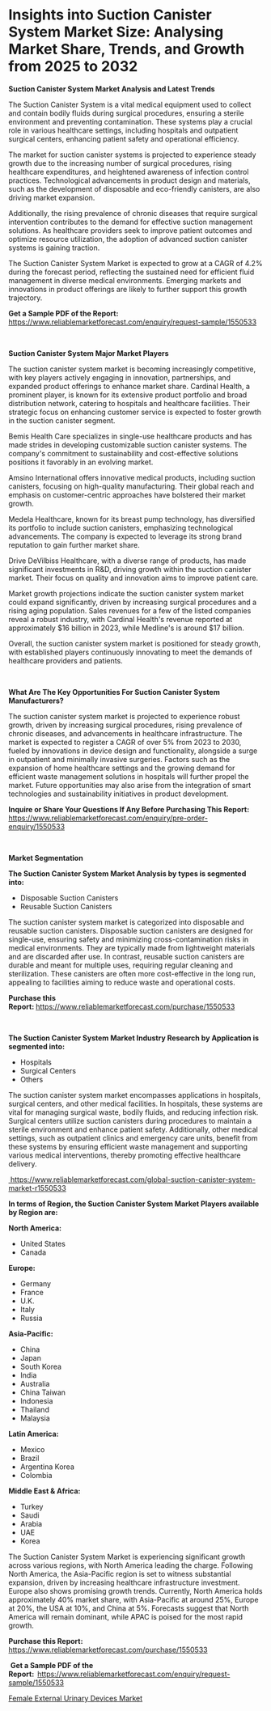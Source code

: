 <p><h1>Insights into Suction Canister System Market Size: Analysing Market Share, Trends, and Growth from 2025 to 2032</h1></p><p><strong>Suction Canister System Market Analysis and Latest Trends</strong></p>
<p><p>The Suction Canister System is a vital medical equipment used to collect and contain bodily fluids during surgical procedures, ensuring a sterile environment and preventing contamination. These systems play a crucial role in various healthcare settings, including hospitals and outpatient surgical centers, enhancing patient safety and operational efficiency.</p><p>The market for suction canister systems is projected to experience steady growth due to the increasing number of surgical procedures, rising healthcare expenditures, and heightened awareness of infection control practices. Technological advancements in product design and materials, such as the development of disposable and eco-friendly canisters, are also driving market expansion.</p><p>Additionally, the rising prevalence of chronic diseases that require surgical intervention contributes to the demand for effective suction management solutions. As healthcare providers seek to improve patient outcomes and optimize resource utilization, the adoption of advanced suction canister systems is gaining traction.</p><p>The Suction Canister System Market is expected to grow at a CAGR of 4.2% during the forecast period, reflecting the sustained need for efficient fluid management in diverse medical environments. Emerging markets and innovations in product offerings are likely to further support this growth trajectory.</p></p>
<p><strong>Get a Sample PDF of the Report:&nbsp;</strong> <a href="https://www.reliablemarketforecast.com/enquiry/request-sample/1550533?utm_campaign=1167&utm_medium=2&utm_source=Github&utm_content=ia&utm_term=04032025&utm_id=suction-canister-system">https://www.reliablemarketforecast.com/enquiry/request-sample/1550533</a></p>
<p>&nbsp;</p>
<p><strong>Suction Canister System Major Market Players</strong></p>
<p><p>The suction canister system market is becoming increasingly competitive, with key players actively engaging in innovation, partnerships, and expanded product offerings to enhance market share. Cardinal Health, a prominent player, is known for its extensive product portfolio and broad distribution network, catering to hospitals and healthcare facilities. Their strategic focus on enhancing customer service is expected to foster growth in the suction canister segment.</p><p>Bemis Health Care specializes in single-use healthcare products and has made strides in developing customizable suction canister systems. The company's commitment to sustainability and cost-effective solutions positions it favorably in an evolving market.</p><p>Amsino International offers innovative medical products, including suction canisters, focusing on high-quality manufacturing. Their global reach and emphasis on customer-centric approaches have bolstered their market growth.</p><p>Medela Healthcare, known for its breast pump technology, has diversified its portfolio to include suction canisters, emphasizing technological advancements. The company is expected to leverage its strong brand reputation to gain further market share.</p><p>Drive DeVilbiss Healthcare, with a diverse range of products, has made significant investments in R&D, driving growth within the suction canister market. Their focus on quality and innovation aims to improve patient care.</p><p>Market growth projections indicate the suction canister system market could expand significantly, driven by increasing surgical procedures and a rising aging population. Sales revenues for a few of the listed companies reveal a robust industry, with Cardinal Health's revenue reported at approximately $16 billion in 2023, while Medline's is around $17 billion.</p><p>Overall, the suction canister system market is positioned for steady growth, with established players continuously innovating to meet the demands of healthcare providers and patients.</p></p>
<p>&nbsp;</p>
<p><strong>What Are The Key Opportunities For Suction Canister System Manufacturers?</strong></p>
<p><p>The suction canister system market is projected to experience robust growth, driven by increasing surgical procedures, rising prevalence of chronic diseases, and advancements in healthcare infrastructure. The market is expected to register a CAGR of over 5% from 2023 to 2030, fueled by innovations in device design and functionality, alongside a surge in outpatient and minimally invasive surgeries. Factors such as the expansion of home healthcare settings and the growing demand for efficient waste management solutions in hospitals will further propel the market. Future opportunities may also arise from the integration of smart technologies and sustainability initiatives in product development.</p></p>
<p><strong>Inquire or Share Your Questions If Any Before Purchasing This Report:</strong> <a href="https://www.reliablemarketforecast.com/enquiry/pre-order-enquiry/1550533?utm_campaign=1167&utm_medium=2&utm_source=Github&utm_content=ia&utm_term=04032025&utm_id=suction-canister-system">https://www.reliablemarketforecast.com/enquiry/pre-order-enquiry/1550533</a></p>
<p>&nbsp;</p>
<p><strong>Market Segmentation</strong></p>
<p><strong>The Suction Canister System Market Analysis by types is segmented into:</strong></p>
<p><ul><li>Disposable Suction Canisters</li><li>Reusable Suction Canisters</li></ul></p>
<p><p>The suction canister system market is categorized into disposable and reusable suction canisters. Disposable suction canisters are designed for single-use, ensuring safety and minimizing cross-contamination risks in medical environments. They are typically made from lightweight materials and are discarded after use. In contrast, reusable suction canisters are durable and meant for multiple uses, requiring regular cleaning and sterilization. These canisters are often more cost-effective in the long run, appealing to facilities aiming to reduce waste and operational costs.</p></p>
<p><strong>Purchase this Report:&nbsp;</strong><a href="https://www.reliablemarketforecast.com/purchase/1550533?utm_campaign=1167&utm_medium=2&utm_source=Github&utm_content=ia&utm_term=04032025&utm_id=suction-canister-system">https://www.reliablemarketforecast.com/purchase/1550533</a></p>
<p>&nbsp;</p>
<p><strong>The Suction Canister System Market Industry Research by Application is segmented into:</strong></p>
<p><ul><li>Hospitals</li><li>Surgical Centers</li><li>Others</li></ul></p>
<p><p>The suction canister system market encompasses applications in hospitals, surgical centers, and other medical facilities. In hospitals, these systems are vital for managing surgical waste, bodily fluids, and reducing infection risk. Surgical centers utilize suction canisters during procedures to maintain a sterile environment and enhance patient safety. Additionally, other medical settings, such as outpatient clinics and emergency care units, benefit from these systems by ensuring efficient waste management and supporting various medical interventions, thereby promoting effective healthcare delivery.</p></p>
<p><a href="https://www.reliablemarketforecast.com/global-suction-canister-system-market-r1550533?utm_campaign=1167&utm_medium=2&utm_source=Github&utm_content=ia&utm_term=04032025&utm_id=suction-canister-system">&nbsp;https://www.reliablemarketforecast.com/global-suction-canister-system-market-r1550533</a></p>
<p><strong>In terms of Region, the Suction Canister System Market Players available by Region are:</strong></p>
<p>
    <p> <strong> North America: </strong>
        <ul>
            <li>United States</li>
            <li>Canada</li>
        </ul>
        </p> 
    <p> <strong> Europe: </strong>
        <ul>
            <li>Germany</li>
            <li>France</li>
            <li>U.K.</li>
            <li>Italy</li>
            <li>Russia</li>
        </ul>
        </p> 
    <p> <strong> Asia-Pacific: </strong>
        <ul>
            <li>China</li>
            <li>Japan</li>
            <li>South Korea</li>
            <li>India</li>
            <li>Australia</li>
            <li>China Taiwan</li>
            <li>Indonesia</li>
            <li>Thailand</li>
            <li>Malaysia</li>
        </ul>
        </p> 
    <p> <strong> Latin America: </strong>
        <ul>
            <li>Mexico</li>
            <li>Brazil</li>
            <li>Argentina Korea</li>
            <li>Colombia</li>
        </ul>
        </p> 
    <p> <strong> Middle East & Africa: </strong>
        <ul>
            <li>Turkey</li>
            <li>Saudi</li>
            <li>Arabia</li>
            <li>UAE</li>
            <li>Korea</li>
        </ul>
    </p>
    </p>
<p><p>The Suction Canister System Market is experiencing significant growth across various regions, with North America leading the charge. Following North America, the Asia-Pacific region is set to witness substantial expansion, driven by increasing healthcare infrastructure investment. Europe also shows promising growth trends. Currently, North America holds approximately 40% market share, with Asia-Pacific at around 25%, Europe at 20%, the USA at 10%, and China at 5%. Forecasts suggest that North America will remain dominant, while APAC is poised for the most rapid growth.</p></p>
<p><strong>Purchase this Report: </strong><a href="https://www.reliablemarketforecast.com/purchase/1550533?utm_campaign=1167&utm_medium=2&utm_source=Github&utm_content=ia&utm_term=04032025&utm_id=suction-canister-system">https://www.reliablemarketforecast.com/purchase/1550533</a></p>
<p>&nbsp;<strong>Get a Sample PDF of the Report:&nbsp;&nbsp;</strong><a href="https://www.reliablemarketforecast.com/enquiry/request-sample/1550533?utm_campaign=1167&utm_medium=2&utm_source=Github&utm_content=ia&utm_term=04032025&utm_id=suction-canister-system">https://www.reliablemarketforecast.com/enquiry/request-sample/1550533</a></p>
<p><strong></strong></p>
<p><p><a href="https://github.com/mabutironaldo/Market-Research-Report-List-7/blob/main/female-external-urinary-devices-market.md?utm_campaign=1167&utm_medium=2&utm_source=Github&utm_content=ia&utm_term=04032025&utm_id=suction-canister-system">Female External Urinary Devices Market</a></p></p>